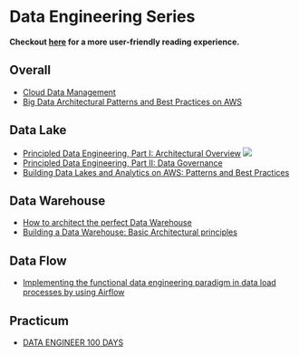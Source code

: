 # Data Engineering Series

**Checkout [here](https://hackmd.io/@cyyeh/data-engineering-series) for a more user-friendly reading experience.**

## Overall

- [Cloud Data Management](https://dataschool.com/data-governance/)
- [Big Data Architectural Patterns and Best Practices on AWS](https://www.slideshare.net/AmazonWebServices/abd201big-data-architectural-patterns-and-best-practices-on-aws)

## Data Lake

- [Principled Data Engineering, Part I: Architectural Overview](https://medium.com/ssense-tech/principled-data-engineering-part-i-architectural-overview-6d4bdf89b657)
![](https://i.imgur.com/zUbdurN.png)
- [Principled Data Engineering, Part II: Data Governance](https://medium.com/ssense-tech/principled-data-engineering-part-ii-data-governance-30297abb2446)
- [Building Data Lakes and Analytics on AWS: Patterns and Best Practices](https://es.slideshare.net/AmazonWebServices/building-data-lakes-and-analytics-on-aws-patterns-and-best-practices-bda305-chicago-aws-summit)

## Data Warehouse

- [How to architect the perfect Data Warehouse](https://medium.com/@lewisdgavin/how-to-architect-the-perfect-data-warehouse-b3af2e01342e)
- [Building a Data Warehouse: Basic Architectural principles](https://towardsdatascience.com/building-a-data-warehouse-basic-architectural-principles-66bd7059ffd0)

## Data Flow

- [Implementing the functional data engineering paradigm in data load processes by using Airflow](https://towardsdatascience.com/implementing-the-functional-data-engineering-paradigm-in-data-load-processes-by-using-airflow-61d3bae486b0)

## Practicum

- [DATA ENGINEER 100 DAYS](https://github.com/yennanliu/DE-100-days)